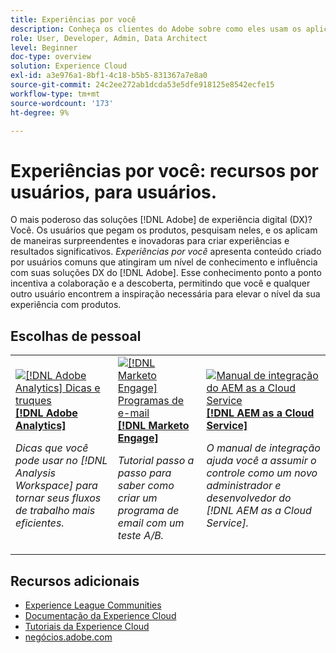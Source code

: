 ```yaml
---
title: Experiências por você
description: Conheça os clientes do Adobe sobre como eles usam os aplicativos e recursos do Experience Cloud.
role: User, Developer, Admin, Data Architect
level: Beginner
doc-type: overview
solution: Experience Cloud
exl-id: a3e976a1-8bf1-4c18-b5b5-831367a7e8a0
source-git-commit: 24c2ee272ab1dcda53e5dfe918125e8542ecfe15
workflow-type: tm+mt
source-wordcount: '173'
ht-degree: 9%

---
```


# Experiências por você: recursos por usuários, para usuários.

O mais poderoso das soluções [!DNL Adobe] de experiência digital (DX)? Você. Os usuários que pegam os produtos, pesquisam neles, e os aplicam de maneiras surpreendentes e inovadoras para criar experiências e resultados significativos. _Experiências por você_ apresenta conteúdo criado por usuários comuns que atingiram um nível de conhecimento e influência com suas soluções DX do [!DNL Adobe]. Esse conhecimento ponto a ponto incentiva a colaboração e a descoberta, permitindo que você e qualquer outro usuário encontrem a inspiração necessária para elevar o nível da sua experiência com produtos.

<div id="recs-overview-body-1"></div>
<div id="recs-overview-body-2"></div>
<div id="recs-overview-body-3"></div>
<div id="recs-overview-body-4"></div>
<div id="recs-overview-body-5"></div>
<div id="recs-overview-body-6"></div>

<div id="staff-picks-section">

## Escolhas de pessoal

<table>
<tr>
  <td>
    <a href="/help/analytics/analysis-workspace/tips-and-tricks/right-click-tips-and-tricks-for-more-efficient-workflows.md">
      <img alt="[!DNL Adobe Analytics] Dicas e truques" src="https://video.tv.adobe.com/v/3417736?format=jpeg" />
    </a>
    <div>
      <a href="/help/analytics/analysis-workspace/tips-and-tricks/right-click-tips-and-tricks-for-more-efficient-workflows.md">
    <strong>[!DNL Adobe Analytics]</strong>
    </a>
    </div>
    <p>
    <em>Dicas que você pode usar no [!DNL Analysis Workspace] para tornar seus fluxos de trabalho mais eficientes.</em>
    <p>
  </td>
  <td>
    <a href="/help/marketo/programs/email-programs.md">
      <img alt="[!DNL Marketo Engage] Programas de e-mail" src="https://video.tv.adobe.com/v/3419440?format=jpeg" />
    </a>
    <div>
      <a href="/help/marketo/programs/email-programs.md">
    <strong>[!DNL Marketo Engage]</strong>
    </a>
    </div>
    <p>
    <em>Tutorial passo a passo para saber como criar um programa de email com um teste A/B.</em>
    <p>
  </td>
  <td>
    <a href="/help/experience-manager/cloud-service/expert-resources/aem-champions/onboarding-playbook.md">
      <img alt="Manual de integração do AEM as a Cloud Service" src="https://video.tv.adobe.com/v/3419299?format=jpeg" />
    </a>
    <div>
      <a href="/help/experience-manager/cloud-service/expert-resources/aem-champions/onboarding-playbook.md">
    <strong>[!DNL AEM as a Cloud Service]</strong>
    </a>
    </div>
    <p>
    <em>O manual de integração ajuda você a assumir o controle como um novo administrador e desenvolvedor do [!DNL AEM as a Cloud Service].</em>
    <p>
  </td>
</tr>
</table>
</div>

## Recursos adicionais

* [Experience League Communities](https://experienceleaguecommunities.adobe.com/?profile.language=pt)
* [Documentação da Experience Cloud](https://experienceleague.adobe.com/docs/?lang=pt-BR)
* [Tutoriais da Experience Cloud](https://experienceleague.adobe.com/docs/home-tutorials.html?lang=pt-BR)
* [negócios.adobe.com](https://business.adobe.com)

